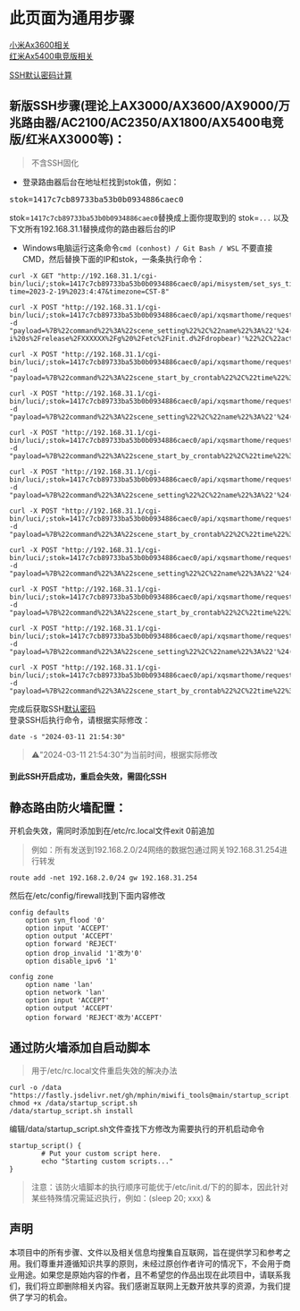 # 此页面为通用步骤
[小米Ax3600相关](https://github.com/mphin/miwifi_tools/tree/main/ax3600/README.md)  
[红米Ax5400电竞版相关](https://github.com/mphin/miwifi_tools/tree/main/ax5400_gaming/README.md)

[SSH默认密码计算](https://htmlpreview.github.io/?https://github.com/mphin/miwifi_tools/blob/main/miwifi_sn.html)

## 新版SSH步骤(理论上AX3000/AX3600/AX9000/万兆路由器/AC2100/AC2350/AX1800/AX5400电竞版/红米AX3000等)：
> 不含SSH固化  

- 登录路由器后台在地址栏找到stok值，例如：
<pre>stok=1417c7cb89733ba53b0b0934886caec0</pre>
stok=<code>1417c7cb89733ba53b0b0934886caec0</code>替换成上面你提取到的 stok=<code>...</code> 以及下文所有192.168.31.1替换成你的路由器后台的IP
- Windows电脑运行这条命令`cmd (conhost) / Git Bash / WSL` 不要直接CMD，然后替换下面的IP和stok，一条条执行命令：
```
curl -X GET "http://192.168.31.1/cgi-bin/luci/;stok=1417c7cb89733ba53b0b0934886caec0/api/misystem/set_sys_time?time=2023-2-19%2023:4:47&timezone=CST-8"
```
```
curl -X POST "http://192.168.31.1/cgi-bin/luci/;stok=1417c7cb89733ba53b0b0934886caec0/api/xqsmarthome/request_smartcontroller" -d "payload=%7B%22command%22%3A%22scene_setting%22%2C%22name%22%3A%22'%24(sed%20-i%20s%2Frelease%2FXXXXXX%2Fg%20%2Fetc%2Finit.d%2Fdropbear)'%22%2C%22action_list%22%3A%5B%7B%22thirdParty%22%3A%22xmrouter%22%2C%22delay%22%3A17%2C%22type%22%3A%22wan_block%22%2C%22payload%22%3A%7B%22command%22%3A%22wan_block%22%2C%22mac%22%3A%2200%3A00%3A00%3A00%3A00%3A00%22%7D%7D%5D%2C%22launch%22%3A%7B%22timer%22%3A%7B%22time%22%3A%223%3A1%22%2C%22repeat%22%3A%220%22%2C%22enabled%22%3Atrue%7D%7D%7D"
```
```
curl -X POST "http://192.168.31.1/cgi-bin/luci/;stok=1417c7cb89733ba53b0b0934886caec0/api/xqsmarthome/request_smartcontroller" -d "payload=%7B%22command%22%3A%22scene_start_by_crontab%22%2C%22time%22%3A%223%3A1%22%2C%22week%22%3A0%7D"
```
```
curl -X POST "http://192.168.31.1/cgi-bin/luci/;stok=1417c7cb89733ba53b0b0934886caec0/api/xqsmarthome/request_smartcontroller" -d "payload=%7B%22command%22%3A%22scene_setting%22%2C%22name%22%3A%22'%24(nvram%20set%20ssh_en%3D1)'%22%2C%22action_list%22%3A%5B%7B%22thirdParty%22%3A%22xmrouter%22%2C%22delay%22%3A17%2C%22type%22%3A%22wan_block%22%2C%22payload%22%3A%7B%22command%22%3A%22wan_block%22%2C%22mac%22%3A%2200%3A00%3A00%3A00%3A00%3A00%22%7D%7D%5D%2C%22launch%22%3A%7B%22timer%22%3A%7B%22time%22%3A%223%3A2%22%2C%22repeat%22%3A%220%22%2C%22enabled%22%3Atrue%7D%7D%7D"
```
```
curl -X POST "http://192.168.31.1/cgi-bin/luci/;stok=1417c7cb89733ba53b0b0934886caec0/api/xqsmarthome/request_smartcontroller" -d "payload=%7B%22command%22%3A%22scene_start_by_crontab%22%2C%22time%22%3A%223%3A2%22%2C%22week%22%3A0%7D"
```
```
curl -X POST "http://192.168.31.1/cgi-bin/luci/;stok=1417c7cb89733ba53b0b0934886caec0/api/xqsmarthome/request_smartcontroller" -d "payload=%7B%22command%22%3A%22scene_setting%22%2C%22name%22%3A%22'%24(nvram%20commit)'%22%2C%22action_list%22%3A%5B%7B%22thirdParty%22%3A%22xmrouter%22%2C%22delay%22%3A17%2C%22type%22%3A%22wan_block%22%2C%22payload%22%3A%7B%22command%22%3A%22wan_block%22%2C%22mac%22%3A%2200%3A00%3A00%3A00%3A00%3A00%22%7D%7D%5D%2C%22launch%22%3A%7B%22timer%22%3A%7B%22time%22%3A%223%3A3%22%2C%22repeat%22%3A%220%22%2C%22enabled%22%3Atrue%7D%7D%7D"
```
```
curl -X POST "http://192.168.31.1/cgi-bin/luci/;stok=1417c7cb89733ba53b0b0934886caec0/api/xqsmarthome/request_smartcontroller" -d "payload=%7B%22command%22%3A%22scene_start_by_crontab%22%2C%22time%22%3A%223%3A3%22%2C%22week%22%3A0%7D"
```
```
curl -X POST "http://192.168.31.1/cgi-bin/luci/;stok=1417c7cb89733ba53b0b0934886caec0/api/xqsmarthome/request_smartcontroller" -d "payload=%7B%22command%22%3A%22scene_setting%22%2C%22name%22%3A%22'%24(%2Fetc%2Finit.d%2Fdropbear%20enable)'%22%2C%22action_list%22%3A%5B%7B%22thirdParty%22%3A%22xmrouter%22%2C%22delay%22%3A17%2C%22type%22%3A%22wan_block%22%2C%22payload%22%3A%7B%22command%22%3A%22wan_block%22%2C%22mac%22%3A%2200%3A00%3A00%3A00%3A00%3A00%22%7D%7D%5D%2C%22launch%22%3A%7B%22timer%22%3A%7B%22time%22%3A%223%3A4%22%2C%22repeat%22%3A%220%22%2C%22enabled%22%3Atrue%7D%7D%7D"
```
```
curl -X POST "http://192.168.31.1/cgi-bin/luci/;stok=1417c7cb89733ba53b0b0934886caec0/api/xqsmarthome/request_smartcontroller" -d "payload=%7B%22command%22%3A%22scene_start_by_crontab%22%2C%22time%22%3A%223%3A4%22%2C%22week%22%3A0%7D"
```
```
curl -X POST "http://192.168.31.1/cgi-bin/luci/;stok=1417c7cb89733ba53b0b0934886caec0/api/xqsmarthome/request_smartcontroller" -d "payload=%7B%22command%22%3A%22scene_setting%22%2C%22name%22%3A%22'%24(%2Fetc%2Finit.d%2Fdropbear%20restart)'%22%2C%22action_list%22%3A%5B%7B%22thirdParty%22%3A%22xmrouter%22%2C%22delay%22%3A17%2C%22type%22%3A%22wan_block%22%2C%22payload%22%3A%7B%22command%22%3A%22wan_block%22%2C%22mac%22%3A%2200%3A00%3A00%3A00%3A00%3A00%22%7D%7D%5D%2C%22launch%22%3A%7B%22timer%22%3A%7B%22time%22%3A%223%3A5%22%2C%22repeat%22%3A%220%22%2C%22enabled%22%3Atrue%7D%7D%7D"
```
```
curl -X POST "http://192.168.31.1/cgi-bin/luci/;stok=1417c7cb89733ba53b0b0934886caec0/api/xqsmarthome/request_smartcontroller" -d "payload=%7B%22command%22%3A%22scene_start_by_crontab%22%2C%22time%22%3A%223%3A5%22%2C%22week%22%3A0%7D"
```
完成后获取SSH[默认密码](https://htmlpreview.github.io/?https://github.com/mphin/miwifi_tools/blob/main/miwifi_sn.html)    
登录SSH后执行命令，请根据实际修改：
```
date -s "2024-03-11 21:54:30"
```
> ⚠️"2024-03-11 21:54:30"为当前时间，根据实际修改

#### 到此SSH开启成功，重启会失效，需固化SSH
## 静态路由防火墙配置：
开机会失效，需同时添加到在/etc/rc.local文件exit 0前追加   
> 例如：所有发送到192.168.2.0/24网络的数据包通过网关192.168.31.254进行转发
```
route add -net 192.168.2.0/24 gw 192.168.31.254
```
然后在/etc/config/firewall找到下面内容修改
```
config defaults
	option syn_flood '0'
	option input 'ACCEPT'
	option output 'ACCEPT'
	option forward 'REJECT'
	option drop_invalid '1'改为'0'
	option disable_ipv6 '1'

config zone
	option name 'lan'
	option network 'lan'
	option input 'ACCEPT'
	option output 'ACCEPT'
	option forward 'REJECT'改为'ACCEPT'
```
## 通过防火墙添加自启动脚本
> 用于/etc/rc.local文件重启失效的解决办法
```
curl -o /data "https://fastly.jsdelivr.net/gh/mphin/miwifi_tools@main/startup_script.sh"
chmod +x /data/startup_script.sh
/data/startup_script.sh install
```
编辑/data/startup_script.sh文件查找下方修改为需要执行的开机启动命令
```
startup_script() {
        # Put your custom script here.
        echo "Starting custom scripts..."
}
```
> 注意：该防火墙脚本的执行顺序可能优于/etc/init.d/下的的脚本，因此针对某些特殊情况需延迟执行，例如：(sleep 20; xxx) &
## 声明

本项目中的所有步骤、文件以及相关信息均搜集自互联网，旨在提供学习和参考之用。我们尊重并遵循知识共享的原则，未经过原创作者许可的情况下，不会用于商业用途。如果您是原始内容的作者，且不希望您的作品出现在此项目中，请联系我们，我们将立即删除相关内容。我们感谢互联网上无数开放共享的资源，为我们提供了学习的机会。
